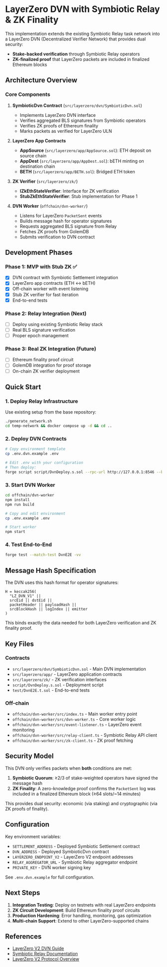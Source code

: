 # LayerZero DVN with Symbiotic Relay & ZK Finality

This implementation extends the existing Symbiotic Relay task network into a LayerZero DVN (Decentralized Verifier Network) that provides dual security: 
- **Stake-backed verification** through Symbiotic Relay operators  
- **ZK-finalized proof** that LayerZero packets are included in finalized Ethereum blocks

## Architecture Overview

### Core Components

1. **SymbioticDvn Contract** (`src/layerzero/dvn/SymbioticDvn.sol`)
   - Implements LayerZero DVN interface
   - Verifies aggregated BLS signatures from Symbiotic operators
   - Verifies ZK proofs of Ethereum finality
   - Marks packets as verified for LayerZero ULN

2. **LayerZero App Contracts**
   - **AppSource** (`src/layerzero/app/AppSource.sol`): ETH deposit on source chain
   - **AppDest** (`src/layerzero/app/AppDest.sol`): bETH minting on destination chain  
   - **BETH** (`src/layerzero/app/BETH.sol`): Bridged ETH token

3. **ZK Verifier** (`src/layerzero/zk/`)
   - **IZkEthStateVerifier**: Interface for ZK verification
   - **StubZkEthStateVerifier**: Stub implementation for Phase 1

4. **DVN Worker** (`offchain/dvn-worker/`)
   - Listens for LayerZero `PacketSent` events
   - Builds message hash for operator signatures
   - Requests aggregated BLS signature from Relay
   - Fetches ZK proofs from GolemDB
   - Submits verification to DVN contract

## Development Phases

### Phase 1: MVP with Stub ZK ✅
- [x] DVN contract with Symbiotic Settlement integration
- [x] LayerZero app contracts (ETH ↔ bETH)
- [x] Off-chain worker with event listening
- [x] Stub ZK verifier for fast iteration
- [x] End-to-end tests

### Phase 2: Relay Integration (Next)
- [ ] Deploy using existing Symbiotic Relay stack
- [ ] Real BLS signature verification
- [ ] Proper epoch management

### Phase 3: Real ZK Integration (Future)
- [ ] Ethereum finality proof circuit
- [ ] GolemDB integration for proof storage
- [ ] On-chain ZK verifier deployment

## Quick Start

### 1. Deploy Relay Infrastructure
Use existing setup from the base repository:
```bash
./generate_network.sh
cd temp-network && docker compose up -d && cd ..
```

### 2. Deploy DVN Contracts
```bash
# Copy environment template
cp .env.dvn.example .env

# Edit .env with your configuration
# Then deploy:
forge script script/DvnDeploy.s.sol --rpc-url http://127.0.0.1:8546 --broadcast
```

### 3. Start DVN Worker
```bash
cd offchain/dvn-worker
npm install
npm run build

# Copy and edit environment
cp .env.example .env

# Start worker
npm start
```

### 4. Test End-to-End
```bash
forge test --match-test DvnE2E -vv
```

## Message Hash Specification

The DVN uses this hash format for operator signatures:

```
H = keccak256(
  "LZ_DVN_V1" ||
  srcEid || dstEid ||
  packetHeader || payloadHash ||
  srcBlockHash || logIndex || emitter
)
```

This binds exactly the data needed for both LayerZero verification and ZK finality proof.

## Key Files

### Contracts
- `src/layerzero/dvn/SymbioticDvn.sol` - Main DVN implementation
- `src/layerzero/app/` - LayerZero application contracts
- `src/layerzero/zk/` - ZK verification interfaces
- `script/DvnDeploy.s.sol` - Deployment script
- `test/DvnE2E.t.sol` - End-to-end tests

### Off-chain
- `offchain/dvn-worker/src/index.ts` - Main worker entry point  
- `offchain/dvn-worker/src/dvn-worker.ts` - Core worker logic
- `offchain/dvn-worker/src/event-listener.ts` - LayerZero event monitoring
- `offchain/dvn-worker/src/relay-client.ts` - Symbiotic Relay API client
- `offchain/dvn-worker/src/zk-client.ts` - ZK proof fetching

## Security Model

This DVN only verifies packets when **both** conditions are met:

1. **Symbiotic Quorum**: ≥2/3 of stake-weighted operators have signed the message hash
2. **ZK Finality**: A zero-knowledge proof confirms the `PacketSent` log was included in a finalized Ethereum block (≥64 slots/~14 minutes)

This provides dual security: economic (via staking) and cryptographic (via ZK proofs of finality).

## Configuration

Key environment variables:

- `SETTLEMENT_ADDRESS` - Deployed Symbiotic Settlement contract
- `DVN_ADDRESS` - Deployed SymbioticDvn contract  
- `LAYERZERO_ENDPOINT_V2` - LayerZero V2 endpoint addresses
- `RELAY_AGGREGATOR_URL` - Symbiotic Relay aggregator endpoint
- `PRIVATE_KEY` - DVN worker signing key

See `.env.dvn.example` for full configuration.

## Next Steps

1. **Integration Testing**: Deploy on testnets with real LayerZero endpoints
2. **ZK Circuit Development**: Build Ethereum finality proof circuits
3. **Production Hardening**: Error handling, monitoring, gas optimization
4. **Multi-chain Support**: Extend to other LayerZero-supported chains

## References

- [LayerZero V2 DVN Guide](https://docs.layerzero.network/v2/workers/off-chain/build-dvns)
- [Symbiotic Relay Documentation](https://docs.symbiotic.fi/relay-sdk/)
- [LayerZero V2 Protocol Overview](https://docs.layerzero.network/v2/developers/evm/protocol-contracts-overview)
